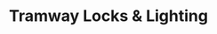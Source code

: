 ---
title: "Tramway Locks & Lighting"
url: /douglas-east/tramway-locks-and-lighting/
shop: locksmith
---